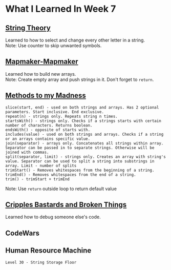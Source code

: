 # What I Learned In Week 7

## [String Theory](https://github.com/ignitikus/string-theory/blob/master/main.js)
Learned to how to select and change every other letter in a string.<br>
Note: Use counter to skip unwanted symbols.  

## [Mapmaker-Mapmaker](https://github.com/ignitikus/mapmaker-mapmaker/blob/master/main.js)
Learned how to build new arrays. <br>
Note: Create empty array and push strings in it. Don't forget to `return`.

## [Methods to my Madness](https://github.com/ignitikus/methods-to-my-madness/blob/master/main.js)

    slice(start, end) - used on both strings and arrays. Has 2 optional parameters. Start inclusive. End exclusive.
    repeat(n) - strings only. Repeats string n times.
    startsWith() - strings only. Checks if a strings starts with certain number of characters. Returns boolean.
    endsWith() - opposite of starts with.
    includes(value) - used on both strings and arrays. Checks if a string or an arrays contains specific value. 
    join(separator) - arrays only. Concatenates all strings within array. Separator can be passed in to separate strings. Otherwise will be joined with commas.
    split(separator, limit) - strings only. Creates an array with string's value. Separator can be used to split a string into substrings in array. Limit - number of splits
    trimStart() - Removes whitespaces from the beginning of a string. 
    trimEnd() - Removes whitespaces from the end of a string.
    trim() - trimStart + trimEnd

Note: Use `return` outside loop to return default value 

## [Cripples Bastards and Broken Things](https://github.com/ignitikus/cripples-bastards-and-broken-things)

Learned how to debug someone else's code. 

## CodeWars

## Human Resource Machine

    Level 30 - String Storage Floor